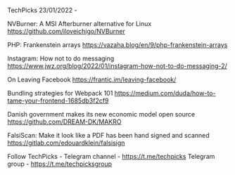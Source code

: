 TechPicks 23/01/2022 -

NVBurner: A MSI Afterburner alternative for Linux
https://github.com/iloveichigo/NVBurner

PHP: Frankenstein arrays
https://vazaha.blog/en/9/php-frankenstein-arrays

Instagram: How not to do messaging
https://www.jwz.org/blog/2022/01/instagram-how-not-to-do-messaging-2/

On Leaving Facebook
https://frantic.im/leaving-facebook/

Bundling strategies for Webpack 101
https://medium.com/duda/how-to-tame-your-frontend-1685db3f2cf9

Danish government makes its new economic model open source
https://github.com/DREAM-DK/MAKRO

FalsiScan: Make it look like a PDF has been hand signed and scanned
https://gitlab.com/edouardklein/falsisign

Follow TechPicks -
Telegram channel - https://t.me/techpicks
Telegram group - https://t.me/techpicksgroup